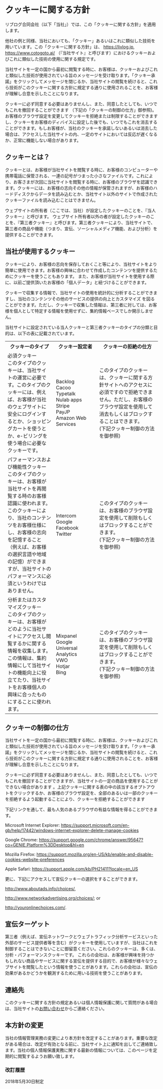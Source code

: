 # クッキーに関する方針

リブログ合同会社（以下「当社」）では、この「クッキーに関する方針」を適用します。

他社の例と同様、当社においても、「クッキー」あるいはこれに類似した技術を用いています。この「クッキーに関する方針」は、
https://livlog.jp, https://www.cotogoto.ai/
（『当社サイト』と呼びます）におけるクッキーおよびこれに類似した技術の使用に関する規定です。

当社サイトを一定の国から最初に閲覧する時に、お客様は、クッキーおよびこれと類似した技術が使用されている旨のメッセージを受け取ります。「クッキー承諾」をクリックしてメッセージを閉じるか、当社サイトの閲覧を続けると、これら技術がこのクッキーに関する方針に規定する通りに使用されることを、お客様が理解し合意を示したことになります。

クッキーに必ず同意する必要はありませんし、また、同意したとしても、いつでもこれを撤回することができます （下記の「クッキーの制御の仕方」御参照)。お客様のブラウザ設定を変更してクッキーを拒絶または制限することができますし、クッキーをお客様のディバイスに設定した後でも、いつでもこれを消去することができます。もしお客様が、当社のクッキーを承諾しないあるいは消去した場合は、アクセスした当社サイトの内、一定のサイトにおいては反応が遅くなるか、正常に機能しない場合があります。

## クッキーとは？
クッキーとは、お客様が当社サイトを閲覧する時に、お客様のコンピューターや携帯電話に保管される、一連の記号がつまった小さなファイルです。これにより、お客さまが次回に当社サイトを閲覧する時に、お客様のブラウザを認識できます。クッキーには、お客様の志向その他の情報が保管されますが、お客様のハードディスクからデータを読み込むとか、当社サイト以外のサイトで作成されたクッキーファイルを読み込むことはできません。

ウェブサイトの所有者（ここでは、当社）が設定したクッキーのことを、『当人クッキー』と呼びます。 ウェブサイト所有者以外の者が設定したクッキーのことを、『第三者クッキー』と呼びます。第三者クッキーにより、当社サイトで、第三者の商品や機能（つまり、宣伝、ソーシャルメディア機能、および分析）を提供することができます。

## 当社が使用するクッキー
クッキーにより、お客様の志向を保存しておくこと等により、当社サイトをより簡単に使用できます。お客様の興味に合わせて作成したコンテンツを提供するためにクッキーを使うこともあります。 また、お客様が当社サイトを使用する際に、以前ご提供頂いたお客様の「個人データ」と紐づけることができます。

クッキーで収集する情報で、当社サイトの使用を統計的に分析することができますし、当社のコンテンツその他のサービスの提供の向上とカスタマイズ を図ることができます。ただし、クッキーで収集した情報は、第三者に対しては、お客様を個人として特定する情報を使用せずに、集約情報ベースでしか開示しません。 

当社サイトに設定されている当人クッキーと第三者クッキーのタイプの分類と目的は、以下の表に記載されています。

<table>
<tr>
<th width="300">
  クッキーのタイプ
</th>
<th width="200">
  クッキー設定者
</th>
<th width="400">
  クッキーの拒絶の仕方
</th>
</tr>
<tr>
<td width="200">
必須クッキー<br>
このタイプのクッキーは、当社サイトの運営に必要です。このタイプのクッキーには、例えば、お客様が当社のウェブサイトに安全にログインするとか、ショッピングカートを使うとか、e-ビリングを使う場合に必要なクッキーです。
</td>
<td width="200">
Backlog<br>
Cacoo<br>
Typetalk<br>
Nulab apps<br>
Stripe<br>
PayJP<br>
Amazon Web Services
</td>
<td width="400">
このタイプのクッキーは、クッキーに関する方針サイトへのアクセスに必須ですので拒絶できません。ただし、お客様のブラウザ設定を使用して消去もしくはブロックすることはできます。<br>
(下記クッキー制御の方法を御参照) 
</td>
</tr>
<td width="200">
パフォーマンスおよび機能性クッキー<br>
このタイプのクッキーは、お客様が当社サイトを再閲覧する時のお客様認識に使われます。このクッキーにより、当社のコンテンツをお客様仕様にし、お客様の志向を記憶すること（例えば、お客様の選択言語や地域の記憶）ができますが、当社サイトのパフォーマンスに必須というわけではありません。
</td>
<td width="200">
Intercom<br>
Google<br>
Facebook<br>
Twitter
</td>
<td width="400">
このタイプのクッキーは、お客様のブラウザ設定を使用して削除もしくはブロックすることができます。<br>
(下記クッキー制御の方法を御参照)
</td>
</tr>
<td width="200">
分析またはカスタマイズクッキー<br>
このタイプのクッキーは、お客様がどのように当社サイトにアクセスし閲覧するかに関する情報を収集します。この情報は、集約情報にして当社サイトの機能向上に役立てたり、当社サイトをお客様個人の興味に合ったものにすることに使われます。
</td>
<td width="200">
Mixpanel<br>
Google Universal Analytics<br>
VWO<br>
Hotjar<br>
Bing
</td>
<td width="400">
このタイプのクッキーは、お客様のブラウザ設定を使用して削除もしくはブロックすることができます。<br>
  (下記クッキー制御の方法を御参照)
</td>
</tr>
</table>

## クッキーの制御の仕方
当社サイトを一定の国から最初に閲覧する時に、お客様は、クッキーおよびこれと類似した技術が使用されている旨のメッセージを受け取ります。「クッキー承諾」をクリックしてメッセージを閉じるか、当社サイトの閲覧を続けると、これら技術がこのクッキーに関する方針に規定する通りに使用されることを、お客様が理解し合意を示したことになります。

クッキーに必ず同意する必要はありませんし、また、同意したとしても、いつでもこれを撤回することができますが、当社サイトの一定の商品を使用することができない場合があります 。上記クッキーに関する表の中の該当するオプトアウトをクリックするか、お客様のブラウザ設定を、全部のあるいは一部のクッキーを拒絶するよう起動することにより、クッキーを拒絶することができます

下記リンクを通して、最も人気のあるブラウザの有益な情報を得ることができます。

Microsoft Internet Explorer: https://support.microsoft.com/en-gb/help/17442/windows-internet-explorer-delete-manage-cookies

Google Chrome: https://support.google.com/chrome/answer/95647?co=GENIE.Platform%3DDesktop&hl=en

Mozilla Firefox: https://support.mozilla.org/en-US/kb/enable-and-disable-cookies-website-preferences

Apple Safari: https://support.apple.com/kb/PH21411?locale=en_US

更に、下記にアクセスして宣伝クッキーの選択をすることができます。

http://www.aboutads.info/choices/,

http://www.networkadvertising.org/choices/; or

http://youronlinechoices.com/.

## 宣伝ターゲット
第三者（例えば、宣伝ネットワークとウェブトラフィック分析サービスといった外部のサービス提供者等を含む）がクッキーを使用していますが、当社はこれを制御することはできないことに御留意ください。これらのクッキーは、多くは、分析・パフォーマンスクッキーです。 これらの会社は、お客様が興味を持つかもしれない商品やサービスに関する宣伝を提供する目的で、お客様が様々なウェブサイトを閲覧したという情報を使うことがあります。これらの会社は、宣伝の効果があるかどうかを観測するために用いる技術を使うことがあります。

## 連絡先
このクッキーに関する方針の規定あるいは個人情報保護に関して質問がある場合は、当社サイトの[お問い合わせ](https://livlog.jp)からご連絡ください。

## 本方針の変更
当社の情報管理実務の変更により本方針を改定することがあります。重要な改定がある場合は、改定が有効となる前に、当社サイト上に通知を出してご連絡致します。当社の個人情報保護実務に関する最新の情報については、このページを定期的に閲覧するようお願い致します。

### 改訂履歴
2018年5月30日制定

